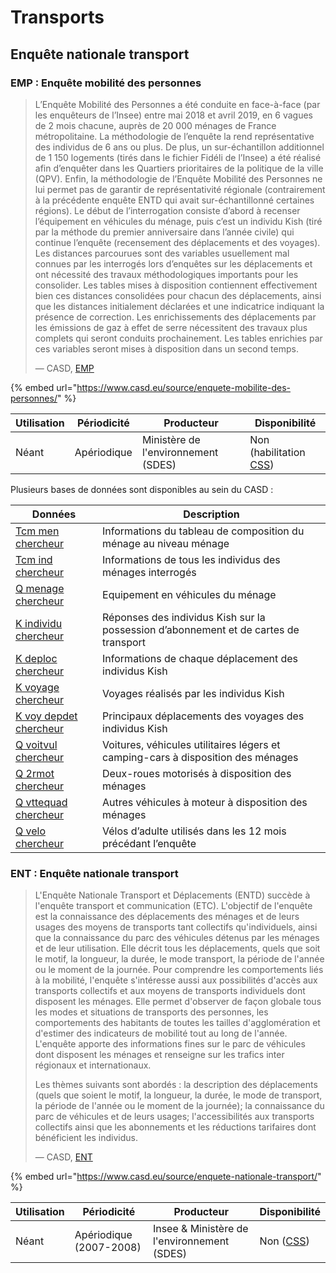 # Transports

## Enquête nationale transport

### EMP : Enquête mobilité des personnes

> L’Enquête Mobilité des Personnes a été conduite en face-à-face (par les enquêteurs de l’Insee) entre mai 2018 et avril 2019, en 6 vagues de 2 mois chacune, auprès de 20 000 ménages de France métropolitaine. La méthodologie de l’enquête la rend représentative des individus de 6 ans ou plus. De plus, un sur-échantillon additionnel de 1 150 logements (tirés dans le fichier Fidéli de l’Insee) a été réalisé afin d’enquêter dans les Quartiers prioritaires de la politique de la ville (QPV). Enfin, la méthodologie de l’Enquête Mobilité des Personnes ne lui permet pas de garantir de représentativité régionale (contrairement à la précédente enquête ENTD qui avait sur-échantillonné certaines régions). Le début de l’interrogation consiste d’abord à recenser l’équipement en véhicules du ménage, puis c’est un individu Kish (tiré par la méthode du premier anniversaire dans l’année civile) qui continue l’enquête (recensement des déplacements et des voyages). Les distances parcourues sont des variables usuellement mal connues par les interrogés lors d’enquêtes sur les déplacements et ont nécessité des travaux méthodologiques importants pour les consolider. Les tables mises à disposition contiennent effectivement bien ces distances consolidées pour chacun des déplacements, ainsi que les distances initialement déclarées et une indicatrice indiquant la présence de correction. Les enrichissements des déplacements par les émissions de gaz à effet de serre nécessitent des travaux plus complets qui seront conduits prochainement. Les tables enrichies par ces variables seront mises à disposition dans un second temps.
>
> — CASD, [EMP](https://www.casd.eu/source/enquete-mobilite-des-personnes/)

{% embed url="https://www.casd.eu/source/enquete-mobilite-des-personnes/" %}

| Utilisation | Périodicité | Producteur                          | Disponibilité                                              |
| ----------- | ----------- | ----------------------------------- | ---------------------------------------------------------- |
| Néant       | Apériodique | Ministère de l'environnement (SDES) | Non (habilitation [CSS](https://www.comite-du-secret.fr/)) |

Plusieurs bases de données sont disponibles au sein du CASD :

| Données                                                                                    | Description                                                                          |
| ------------------------------------------------------------------------------------------ | ------------------------------------------------------------------------------------ |
| [Tcm men chercheur](https://www.casd.eu/source/enquete-mobilite-des-personnes/?tab=1)      | Informations du tableau de composition du ménage au niveau ménage                    |
| [Tcm ind chercheur](https://www.casd.eu/source/enquete-mobilite-des-personnes/?tab=2)      | Informations de tous les individus des ménages interrogés                            |
| [Q menage chercheur](https://www.casd.eu/source/enquete-mobilite-des-personnes/?tab=3)     | Equipement en véhicules du ménage                                                    |
| [K individu chercheur](https://www.casd.eu/source/enquete-mobilite-des-personnes/?tab=4)   | Réponses des individus Kish sur la possession d’abonnement et de cartes de transport |
| [K deploc chercheur](https://www.casd.eu/source/enquete-mobilite-des-personnes/?tab=5)     | Informations de chaque déplacement des individus Kish                                |
| [K voyage chercheur](https://www.casd.eu/source/enquete-mobilite-des-personnes/?tab=6)     | Voyages réalisés par les individus Kish                                              |
| [K voy depdet chercheur](https://www.casd.eu/source/enquete-mobilite-des-personnes/?tab=7) | Principaux déplacements des voyages des individus Kish                               |
| [Q voitvul chercheur](https://www.casd.eu/source/enquete-mobilite-des-personnes/?tab=8)    | Voitures, véhicules utilitaires légers et camping-cars à disposition des ménages     |
| [Q 2rmot chercheur](https://www.casd.eu/source/enquete-mobilite-des-personnes/?tab=9)      | Deux-roues motorisés à disposition des ménages                                       |
| [Q vttequad chercheur](https://www.casd.eu/source/enquete-mobilite-des-personnes/?tab=10)  | Autres véhicules à moteur à disposition des ménages                                  |
| [Q velo chercheur](https://www.casd.eu/source/enquete-mobilite-des-personnes/?tab=11)      | Vélos d’adulte utilisés dans les 12 mois précédant l’enquête                         |

### ENT : Enquête nationale transport

> L'Enquête Nationale Transport et Déplacements (ENTD) succède à l'enquête transport et communication (ETC). L'objectif de l'enquête est la connaissance des déplacements des ménages et de leurs usages des moyens de transports tant collectifs qu'individuels, ainsi que la connaissance du parc des véhicules détenus par les ménages et de leur utilisation. Elle décrit tous les déplacements, quels que soit le motif, la longueur, la durée, le mode transport, la période de l'année ou le moment de la journée. Pour comprendre les comportements liés à la mobilité, l'enquête s'intéresse aussi aux possibilités d'accès aux transports collectifs et aux moyens de transports individuels dont disposent les ménages. Elle permet d'observer de façon globale tous les modes et situations de transports des personnes, les comportements des habitants de toutes les tailles d'agglomération et d'estimer des indicateurs de mobilité tout au long de l'année. L'enquête apporte des informations fines sur le parc de véhicules dont disposent les ménages et renseigne sur les trafics inter régionaux et internationaux.
>
> Les thèmes suivants sont abordés : la description des déplacements (quels que soient le motif, la longueur, la durée, le mode de transport, la période de l'année ou le moment de la journée); la connaissance du parc de véhicules et de leurs usages; l'accessibilités aux transports collectifs ainsi que les abonnements et les réductions tarifaires dont bénéficient les individus.
>
> — CASD, [ENT](https://www.casd.eu/source/enquete-nationale-transport/)

{% embed url="https://www.casd.eu/source/enquete-nationale-transport/" %}

| Utilisation | Périodicité             | Producteur                                  | Disponibilité                                 |
| ----------- | ----------------------- | ------------------------------------------- | --------------------------------------------- |
| Néant       | Apériodique (2007-2008) | Insee & Ministère de l'environnement (SDES) | Non ([CSS](https://www.comite-du-secret.fr/)) |
